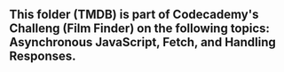 ## This folder (TMDB) is part of Codecademy's Challeng (Film Finder) on the following topics: Asynchronous JavaScript, Fetch, and Handling Responses.